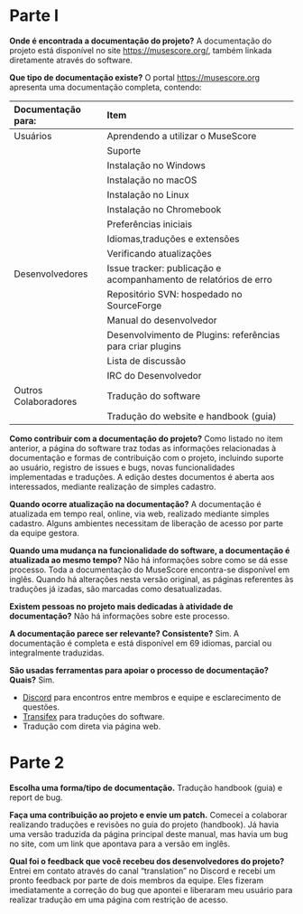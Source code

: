 # Parte I

**Onde é encontrada a documentação do projeto?**
A documentação do projeto está disponível no site https://musescore.org/, também linkada diretamente através do software. 


**Que tipo de documentação existe?**
O portal https://musescore.org apresenta uma documentação completa, contendo:

| Documentação para: | Item |
| :------------- | :------------- |
| Usuários | Aprendendo a utilizar o MuseScore |
|  | Suporte |
|  | Instalação no Windows|
|  | Instalação no macOS|
|  | Instalação no Linux|
|  | Instalação no Chromebook|
|  | Preferências iniciais|
|  | Idiomas,traduções e extensões|
|  | Verificando atualizações|
| Desenvolvedores | Issue tracker: publicação e acompanhamento de relatórios de erro |
|  | Repositório SVN: hospedado no SourceForge|
|  | Manual do desenvolvedor|
|  | Desenvolvimento de Plugins: referências para criar plugins|
|  | Lista de discussão|
|  | IRC do Desenvolvedor|
| Outros Colaboradores | Tradução do software |
|  | Tradução do website e handbook (guia)|


**Como contribuir com a documentação do projeto?**
Como listado no item anterior, a página do software traz todas as informações relacionadas à documentação e formas de contribuição com o projeto, incluindo suporte ao usuário, registro de issues e bugs, novas funcionalidades implementadas e traduções. A edição destes documentos é aberta aos interessados, mediante realização de simples cadastro. 

**Quando ocorre atualização na documentação?**
A documentação é atualizada em tempo real, online, via web, realizado mediante simples cadastro. Alguns ambientes necessitam de liberação de acesso por parte da equipe gestora.

**Quando uma mudança na funcionalidade do software, a documentação é atualizada ao mesmo tempo?**
Não há informações sobre como se dá esse processo. Toda a documentação do MuseScore encontra-se disponível em inglês. Quando há alterações nesta versão original, as páginas referentes às traduções já 
izadas, são marcadas como desatualizadas.

**Existem pessoas no projeto mais dedicadas à atividade de documentação?**
Não há informações sobre este processo.

**A documentação parece ser relevante? Consistente?**
Sim. A documentação é completa e está disponível em 69 idiomas, parcial ou integralmente traduzidas.

**São usadas ferramentas para apoiar o processo de documentação? Quais?** Sim.
- [Discord](https://discord.gg/HwHhXEbJ4r) para encontros entre membros e equipe e esclarecimento de questões.  
- [Transifex](https://www.transifex.com/projects/p/musescore) para traduções do software.
- Tradução com direta via página web.


# Parte 2

**Escolha uma forma/tipo de documentação.**
Tradução handbook (guia) e report de bug.

**Faça uma contribuição ao projeto e envie um patch.**
Comecei a colaborar realizando traduções e revisões no guia do projeto (handbook). Já havia uma versão traduzida da página principal deste manual, mas havia um bug no site, com um link que apontava para a versão em inglês.

**Qual foi o feedback que você recebeu dos desenvolvedores do projeto?**
Entrei em contato através do canal “translation” no Discord e recebi um pronto feedback por parte de dois membros da equipe. Eles fizeram imediatamente a correção do bug que apontei e liberaram meu usuário para realizar tradução em uma página com restrição de acesso.
